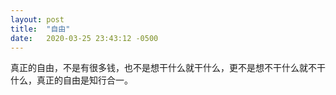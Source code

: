 ```yaml
---
layout: post
title:  "自由"
date:   2020-03-25 23:43:12 -0500
---
```

真正的自由，不是有很多钱，也不是想干什么就干什么，更不是想不干什么就不干什么，真正的自由是知行合一。

[jekyll-docs]: http://jekyllrb.com/docs/home
[jekyll-gh]:   https://github.com/jekyll/jekyll
[jekyll-talk]: https://talk.jekyllrb.com/
